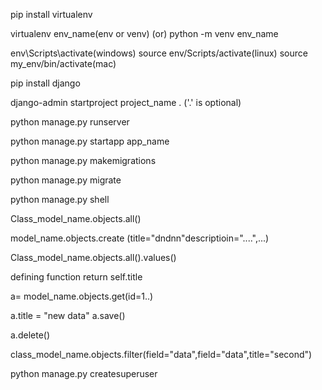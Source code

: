 <!-- install virtual environment -->
pip install virtualenv

<!-- create virtual environment -->
virtualenv env_name(env or venv)
(or)
python -m venv env_name

<!-- activate virtual environment -->
env\Scripts\activate(windows)
source env/Scripts/activate(linux)
source my_env/bin/activate(mac)

<!-- install django -->
pip install django

<!-- start project -->
django-admin startproject project_name . ('.' is optional)

<!-- start server -->
python manage.py runserver

<!-- create app  -->
python manage.py startapp app_name

<!-- create migratioin file -->
python manage.py makemigrations

<!-- changes in database using makemigration file -->
python manage.py migrate

<!-- open shell -->
python manage.py shell

<!-- list of objects of class/models -->
Class_model_name.objects.all()

<!-- create object/data -->
model_name.objects.create
(title="dndnn"descriptioin="....",...)

<!--to show values  -->
Class_model_name.objects.all().values()

<!-- represrnt obj into string -->
defining function return self.title

<!-- single data fetch -->
a= model_name.objects.get(id=1..)

<!-- update -->
a.title = "new data"
a.save()

<!-- delete -->
a.delete()

<!-- to filter the objects -->
class_model_name.objects.filter(field="data",field="data",title="second")


<!-- create superuser -->
python manage.py createsuperuser